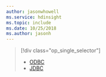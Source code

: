 ```yaml
---
author: jasonwhowell
ms.service: hdinsight
ms.topic: include
ms.date: 10/25/2018
ms.author: jasonh
---
```

> [!div class="op_single_selector"]
> * [ODBC](../hadoop/apache-hadoop-connect-excel-hive-odbc-driver.md)
> * [JDBC](../hadoop/apache-hadoop-connect-hive-jdbc-driver.md)
> 
> 


